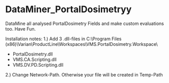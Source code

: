 # DataMiner_PortalDosimetryy
DataMine all analysed PortalDosimetry Fields and make custom evaluations too. Have Fun.

Installation notes:
1.) Add 3 .dll-files in C:\Program Files (x86)\Varian\ProductLine\Workspaces\VMS.PortalDosimetry.Workspace\
- PortalDosimetry.dll
- VMS.CA.Scripting.dll
- VMS.DV.PD.Scripting.dll

2.) Change Network-Path. Otherwise your file will be created in Temp-Path
